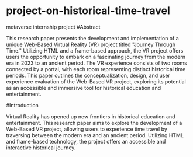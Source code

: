 # project-on-historical-time-travel
metaverse internship project
#Abstract

This research paper presents the development and implementation of a unique Web-Based Virtual Reality (VR) project titled "Journey Through Time." Utilizing HTML and a frame-based approach, the VR project offers users the opportunity to embark on a fascinating journey from the modern era in 2023 to an ancient period. The VR experience consists of two rooms connected by a portal, with each room representing distinct historical time periods. This paper outlines the conceptualization, design, and user experience evaluation of the Web-Based VR project, exploring its potential as an accessible and immersive tool for historical education and entertainment.

#Introduction

Virtual Reality has opened up new frontiers in historical education and entertainment. This research paper aims to explore the development of a Web-Based VR project, allowing users to experience time travel by traversing between the modern era and an ancient period. Utilizing HTML and frame-based technology, the project offers an accessible and interactive historical journey.
